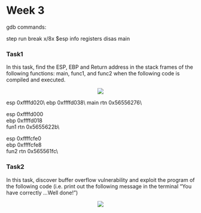# Week 3


gdb commands:

step
run
break
x/8x $esp
info registers
disas main


### Task1
In this task, find the ESP, EBP and Return address in the stack frames of the following functions: main, func1, and func2 when the following code is compiled and executed.
<p align='center'>
<img src="https://github.com/LouisXVBTW/Vulnerability-Discovery-And-Exploitation/blob/main/images/week3task1a.png">
</p>
esp            0xffffd020\
ebp            0xffffd038\
main rtn       0x56556276\

esp            0xffffd000\
ebp            0xffffd018\
fun1 rtn       0x5655622b\

esp            0xffffcfe0\
ebp            0xffffcfe8\
fun2 rtn       0x565561fc\

### Task2
In this task, discover buffer overflow vulnerability and exploit the program of the following code (i.e. print out the following message in the terminal “You have correctly ...Well done!”)

<p align='center'>
<img src="https://github.com/LouisXVBTW/Vulnerability-Discovery-And-Exploitation/blob/main/images/week3task2.png">
</p>
